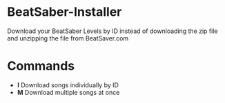 # BeatSaber-Installer
Download your BeatSaber Levels by ID instead of downloading the zip file and unzipping the file from BeatSaver.com

# Commands
 - **I** Download songs individually by ID
 - **M** Download multiple songs at once
